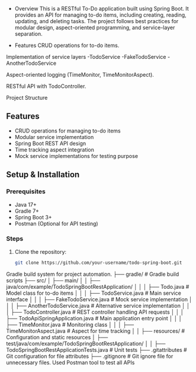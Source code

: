 - Overview
This is a RESTful To-Do application built using Spring Boot.
It provides an API for managing to-do items, including creating, reading, updating, and deleting tasks. 
The project follows best practices for modular design, aspect-oriented programming, and service-layer separation.

- Features
CRUD operations for to-do items.

Implementation of service layers 
-TodoService 
-FakeTodoService 
-AnotherTodoService

Aspect-oriented logging
(TimeMonitor, 
TimeMonitorAspect).

RESTful API with TodoController.

Project Structure


## Features

- CRUD operations for managing to-do items
- Modular service implementation
- Spring Boot REST API design
- Time tracking aspect integration
- Mock service implementations for testing purpose

## Setup & Installation

### Prerequisites
- Java 17+
- Gradle 7+
- Spring Boot 3+
- Postman (Optional for API testing)

### Steps
1. Clone the repository:
   ```sh
   git clone https://github.com/your-username/todo-spring-boot.git


Gradle build system for project automation.
├── gradle/                # Gradle build scripts
├── src/
│   ├── main/
│   │   ├── java/com/example/TodoSpringBootRestApplication/
│   │   │   ├── Todo.java                    # Model class for to-do items
│   │   │   ├── TodoService.java             # Main service interface
│   │   │   ├── FakeTodoService.java         # Mock service implementation
│   │   │   ├── AnotherTodoService.java      # Alternative service implementation
│   │   │   ├── TodoController.java          # REST controller handling API requests
│   │   │   ├── TodoApiSpringApplication.java # Main application entry point
│   │   │   ├── TimeMonitor.java             # Monitoring class
│   │   │   ├── TimeMonitorAspect.java       # Aspect for time tracking
│   │   ├── resources/                        # Configuration and static resources
│   ├── test/java/com/example/TodoSpringBootRestApplication/
│   │   ├── TodoSpringBootRestApplicationTests.java # Unit tests
├── .gitattributes                               # Git configuration for file attributes
├── .gitignore                                   # Git ignore file for unnecessary files.
Used Postman tool to test all APIs


